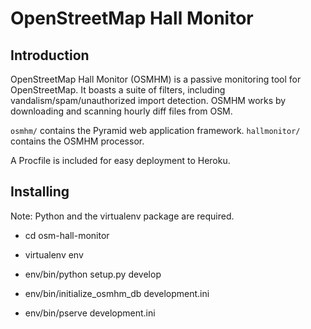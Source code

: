 OpenStreetMap Hall Monitor
==================

Introduction
------------

OpenStreetMap Hall Monitor (OSMHM) is a passive monitoring tool for OpenStreetMap. It boasts a suite of filters, including vandalism/spam/unauthorized import detection. OSMHM works by downloading and scanning hourly diff files from OSM.

`osmhm/` contains the Pyramid web application framework.
`hallmonitor/` contains the OSMHM processor.

A Procfile is included for easy deployment to Heroku.


Installing
---------------

Note: Python and the virtualenv package are required.

- cd osm-hall-monitor

- virtualenv env

- env/bin/python setup.py develop

- env/bin/initialize_osmhm_db development.ini

- env/bin/pserve development.ini


